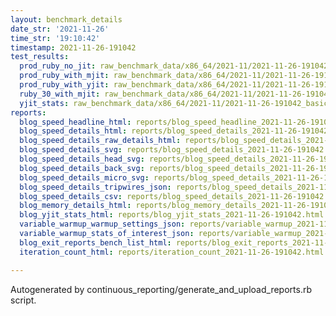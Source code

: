 ```yaml
---
layout: benchmark_details
date_str: '2021-11-26'
time_str: '19:10:42'
timestamp: 2021-11-26-191042
test_results:
  prod_ruby_no_jit: raw_benchmark_data/x86_64/2021-11/2021-11-26-191042_basic_benchmark_prod_ruby_no_jit.json
  prod_ruby_with_mjit: raw_benchmark_data/x86_64/2021-11/2021-11-26-191042_basic_benchmark_prod_ruby_with_mjit.json
  prod_ruby_with_yjit: raw_benchmark_data/x86_64/2021-11/2021-11-26-191042_basic_benchmark_prod_ruby_with_yjit.json
  ruby_30_with_mjit: raw_benchmark_data/x86_64/2021-11/2021-11-26-191042_basic_benchmark_ruby_30_with_mjit.json
  yjit_stats: raw_benchmark_data/x86_64/2021-11/2021-11-26-191042_basic_benchmark_yjit_stats.json
reports:
  blog_speed_headline_html: reports/blog_speed_headline_2021-11-26-191042.html
  blog_speed_details_html: reports/blog_speed_details_2021-11-26-191042.html
  blog_speed_details_raw_details_html: reports/blog_speed_details_2021-11-26-191042.raw_details.html
  blog_speed_details_svg: reports/blog_speed_details_2021-11-26-191042.svg
  blog_speed_details_head_svg: reports/blog_speed_details_2021-11-26-191042.head.svg
  blog_speed_details_back_svg: reports/blog_speed_details_2021-11-26-191042.back.svg
  blog_speed_details_micro_svg: reports/blog_speed_details_2021-11-26-191042.micro.svg
  blog_speed_details_tripwires_json: reports/blog_speed_details_2021-11-26-191042.tripwires.json
  blog_speed_details_csv: reports/blog_speed_details_2021-11-26-191042.csv
  blog_memory_details_html: reports/blog_memory_details_2021-11-26-191042.html
  blog_yjit_stats_html: reports/blog_yjit_stats_2021-11-26-191042.html
  variable_warmup_warmup_settings_json: reports/variable_warmup_2021-11-26-191042.warmup_settings.json
  variable_warmup_stats_of_interest_json: reports/variable_warmup_2021-11-26-191042.stats_of_interest.json
  blog_exit_reports_bench_list_html: reports/blog_exit_reports_2021-11-26-191042.bench_list.html
  iteration_count_html: reports/iteration_count_2021-11-26-191042.html

---
```

Autogenerated by continuous_reporting/generate_and_upload_reports.rb script.
